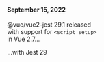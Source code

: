 #### September 15, 2022

@vue/vue2-jest 29.1 released<br>
with support for `<script setup>`<br>
in Vue 2.7...

<div class="fragment">
...with Jest 29
</div>

<aside class="notes">
</aside>
